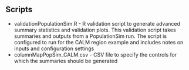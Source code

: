 
## Scripts

  - validationPopulationSim.R - R validation script to generate advanced summary statistics and validation plots. This validation script takes summaries and outputs from a PopulationSim run. The script is configured to run for the CALM region example and includes notes on inputs and configuration settings
  - columnMapPopSim_CALM.csv - CSV file to specify the controls for which the summaries should be generated